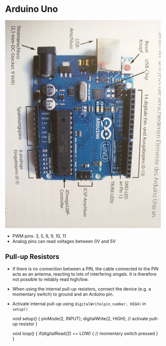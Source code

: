 # Arduino Uno

![Arduino Uno Board](../assets/arduino_uno.jpg)

- PWM pins: 3, 5, 6, 9, 10, 11
- Analog pins can read voltages between 0V and 5V

## Pull-up Resistors

- If there is no connection between a PIN, the cable connected to the PIN acts as an antenna, reacting to lots of interfering singals. It is therefore not possible to reliably read high/low.
- When using the internal pull-up resistors, connect the device (e.g. a momentary switch) to ground and an Arduino pin.
- Activate internal pull-up using `digitalWrite(pin_number, HIGH)` in `setup()`

    void setup() {
      pinMode(2, INPUT);
      digitalWrite(2, HIGH); // activate pull-up resistor
    }

    void loop() {
      if(digitalRead(2) == LOW) {
        // momentary switch pressed
      }
    }
